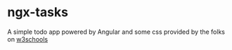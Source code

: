 # ngx-tasks

A simple todo app powered by Angular and some css provided by the folks on [w3schools](https://www.w3schools.com/howto/howto_js_todolist.asp)
